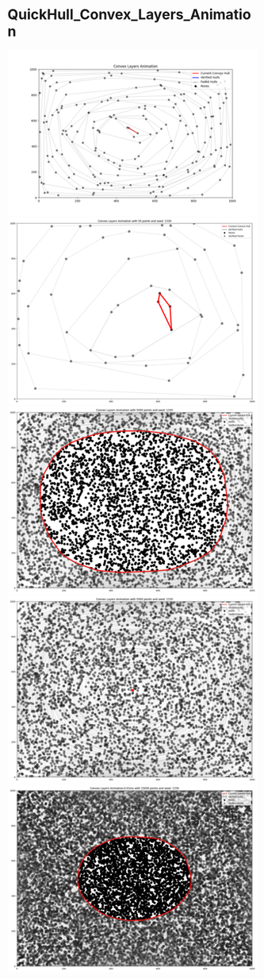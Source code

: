 # QuickHull_Convex_Layers_Animation


<img src="samples/Figure_2.png"/>
<img src="samples/Figure_1.png"/>
<img src="samples/fig3.png"/>
<img src="samples/fig4.png"/>
<img src="samples/fig6.png"/>
